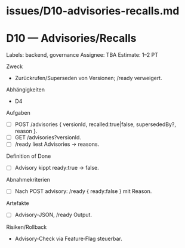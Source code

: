 # issues/D10-advisories-recalls.md
# D10 — Advisories/Recalls
Labels: backend, governance
Assignee: TBA
Estimate: 1–2 PT

Zweck
- Zurückrufen/Superseden von Versionen; /ready verweigert.

Abhängigkeiten
- D4

Aufgaben
- [ ] POST /advisories { versionId, recalled:true|false, supersededBy?, reason }.
- [ ] GET /advisories?versionId.
- [ ] /ready liest Advisories → reasons.

Definition of Done
- [ ] Advisory kippt ready:true → false.

Abnahmekriterien
- [ ] Nach POST advisory: /ready { ready:false } mit Reason.

Artefakte
- [ ] Advisory‑JSON, /ready Output.

Risiken/Rollback
- Advisory‑Check via Feature‑Flag steuerbar.
